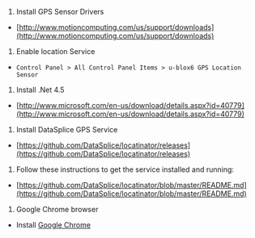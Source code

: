 1. Install GPS Sensor Drivers
  - [http://www.motioncomputing.com/us/support/downloads](http://www.motioncomputing.com/us/support/downloads)
1. Enable location Service
  - `Control Panel > All Control Panel Items > u-blox6 GPS Location Sensor`
1. Install .Net 4.5
  - [http://www.microsoft.com/en-us/download/details.aspx?id=40779](http://www.microsoft.com/en-us/download/details.aspx?id=40779)
1. Install DataSplice GPS Service
  - [https://github.com/DataSplice/locatinator/releases](https://github.com/DataSplice/locatinator/releases)
1. Follow these instructions to get the service installed and running:
  - [https://github.com/DataSplice/locatinator/blob/master/README.md](https://github.com/DataSplice/locatinator/blob/master/README.md)
1. Google Chrome browser
  - Install [Google Chrome](https://www.google.com/chrome)
